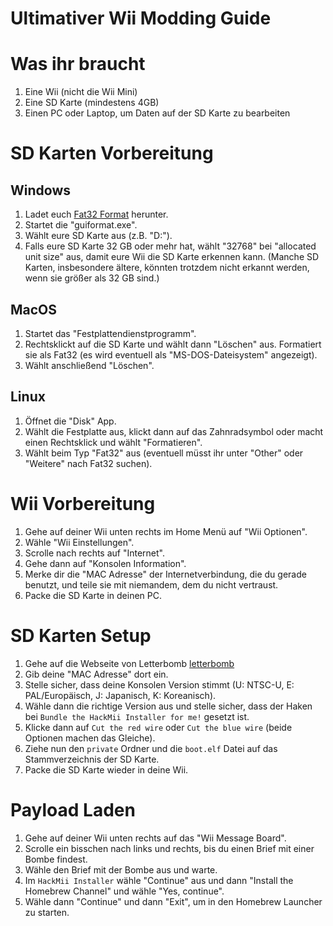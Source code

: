 # Ultimativer Wii Modding Guide

# Was ihr braucht

1. Eine Wii (nicht die Wii Mini)
2. Eine SD Karte (mindestens 4GB)
3. Einen PC oder Laptop, um Daten auf der SD Karte zu bearbeiten

# SD Karten Vorbereitung

## Windows

1. Ladet euch [Fat32 Format](http://ridgecrop.co.uk/index.htm?guiformat.htm) herunter.
2. Startet die "guiformat.exe".
3. Wählt eure SD Karte aus (z.B. "D:").
4. Falls eure SD Karte 32 GB oder mehr hat, wählt "32768" bei "allocated unit size" aus, damit eure Wii die SD Karte erkennen kann. (Manche SD Karten, insbesondere ältere, könnten trotzdem nicht erkannt werden, wenn sie größer als 32 GB sind.)

## MacOS

1. Startet das "Festplattendienstprogramm".
2. Rechtsklickt auf die SD Karte und wählt dann "Löschen" aus. Formatiert sie als Fat32 (es wird eventuell als "MS-DOS-Dateisystem" angezeigt).
3. Wählt anschließend "Löschen".

## Linux

1. Öffnet die "Disk" App.
2. Wählt die Festplatte aus, klickt dann auf das Zahnradsymbol oder macht einen Rechtsklick und wählt "Formatieren".
3. Wählt beim Typ "Fat32" aus (eventuell müsst ihr unter "Other" oder "Weitere" nach Fat32 suchen).

# Wii Vorbereitung

1. Gehe auf deiner Wii unten rechts im Home Menü auf "Wii Optionen".
2. Wähle "Wii Einstellungen".
3. Scrolle nach rechts auf "Internet".
4. Gehe dann auf "Konsolen Information".
5. Merke dir die "MAC Adresse" der Internetverbindung, die du gerade benutzt, und teile sie mit niemandem, dem du nicht vertraust.
6. Packe die SD Karte in deinen PC.

# SD Karten Setup

1. Gehe auf die Webseite von Letterbomb [letterbomb](https://please.hackmii.com/)
2. Gib deine "MAC Adresse" dort ein.
3. Stelle sicher, dass deine Konsolen Version stimmt (U: NTSC-U, E: PAL/Europäisch, J: Japanisch, K: Koreanisch).
4. Wähle dann die richtige Version aus und stelle sicher, dass der Haken bei `Bundle the HackMii Installer for me!` gesetzt ist.
5. Klicke dann auf `Cut the red wire` oder `Cut the blue wire` (beide Optionen machen das Gleiche).
6. Ziehe nun den `private` Ordner und die `boot.elf` Datei auf das Stammverzeichnis der SD Karte.
7. Packe die SD Karte wieder in deine Wii.

# Payload Laden

1. Gehe auf deiner Wii unten rechts auf das "Wii Message Board".
2. Scrolle ein bisschen nach links und rechts, bis du einen Brief mit einer Bombe findest.
3. Wähle den Brief mit der Bombe aus und warte.
4. Im `HackMii Installer` wähle "Continue" aus und dann "Install the Homebrew Channel" und wähle "Yes, continue".
5. Wähle dann "Continue" und dann "Exit", um in den Homebrew Launcher zu starten.
